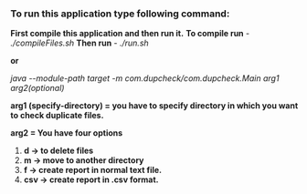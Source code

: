 ### To run this application type following command:

**First compile this application and then run it.**
**To compile run** - *./compileFiles.sh*
**Then run** - *./run.sh*
	
**or**
	
*java --module-path target -m com.dupcheck/com.dupcheck.Main arg1 arg2(optional)*


**arg1 (specify-directory) =  you have to specify directory in which you want to check duplicate files.** 

**arg2  =  You have four options** 

1) **d  -> to delete files**
2) **m  -> move to another directory**
3) **f  -> create report in normal text file.**
4) **csv  -> create report in .csv format.**
